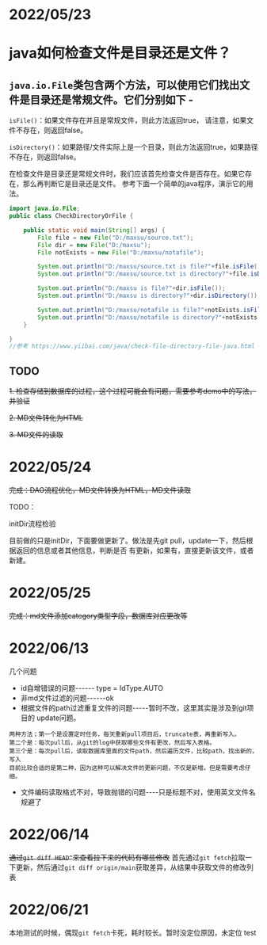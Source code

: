 # 2022/05/23 
# java如何检查文件是目录还是文件？

## `java.io.File`类包含两个方法，可以使用它们找出文件是目录还是常规文件。它们分别如下 -

`isFile()`：如果文件存在并且是常规文件，则此方法返回true， 请注意，如果文件不存在，则返回false。

`isDirectory()`：如果路径/文件实际上是一个目录，则此方法返回true，如果路径不存在，则返回false。

在检查文件是目录还是常规文件时，我们应该首先检查文件是否存在。如果它存在，那么再判断它是目录还是文件。
参考下面一个简单的java程序，演示它的用法。

```java
import java.io.File;
public class CheckDirectoryOrFile {

    public static void main(String[] args) {
        File file = new File("D:/maxsu/source.txt");
        File dir = new File("D:/maxsu");
        File notExists = new File("D:/maxsu/notafile");

        System.out.println("D:/maxsu/source.txt is file?"+file.isFile());
        System.out.println("D:/maxsu/source.txt is directory?"+file.isDirectory());

        System.out.println("D:/maxsu is file?"+dir.isFile());
        System.out.println("D:/maxsu is directory?"+dir.isDirectory());

        System.out.println("D:/maxsu/notafile is file?"+notExists.isFile());
        System.out.println("D:/maxsu/notafile is directory?"+notExists.isDirectory());
    }

}
//参考 https://www.yiibai.com/java/check-file-directory-file-java.html
```

## TODO
~~1. 检查存储到数据库的过程，这个过程可能会有问题，需要参考demo中的写法，并验证~~

~~2. MD文件转化为HTML~~

~~3. MD文件的读取~~

# 2022/05/24

~~完成：DAO流程优化，MD文件转换为HTML，MD文件读取~~

TODO：

initDir流程检验

目前做的只是initDir，下面要做更新了。做法是先git pull，update一下，然后根据返回的信息或者其他信息，判断是否
有更新，如果有，直接更新该文件，或者新建。

# 2022/05/25

~~完成：md文件添加category类型字段，数据库对应更改等~~

# 2022/06/13
几个问题
* id自增错误的问题------ type = IdType.AUTO
* 非md文件过滤的问题------ok
* 根据文件的path过滤重复文件的问题-----暂时不改，这里其实是涉及到git项目的
update问题。
```
两种方法；第一个是设置定时任务，每天重新pull项目后，truncate表，再重新写入。
第二个是：每次pull后，从git的log中获取哪些文件有更改，然后写入表格。
第三个是：每次pull后，读取数据库里面的文件path，然后遍历文件，比较path，找出新的，写入
目前比较合适的是第二种，因为这种可以解决文件的更新问题，不仅是新增。但是需要考虑仔细。
```
* 文件编码读取格式不对，导致抛错的问题----只是标题不对，使用英文文件名规避了

# 2022/06/14
~~通过`git diff HEAD^`来查看拉下来的代码有哪些修改~~
首先通过`git fetch`拉取一下更新，然后通过`git diff origin/main`获取差异，从结果中获取文件的修改列表

# 2022/06/21
本地测试的时候，偶现`git fetch`卡死，耗时较长。暂时没定位原因，未定位
test